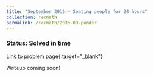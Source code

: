 ```yaml
---
title: "September 2016 – Seating people for 24 hours"
collection: recmath
permalink: /recmath/2016-09-ponder
---
```

### Status: Solved in time

[Link to problem page](https://research.ibm.com/haifa/ponderthis/challenges/September2016.html){:target="_blank"}

Writeup coming soon!
